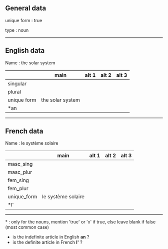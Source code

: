 ## General data

unique form : true

type : noun

---

## English data

Name : the solar system

|             |       main       | alt 1 | alt 2 | alt 3 |
| :---------- | :--------------: | :---: | :---: | ----- |
| singular    |                  |       |       |       |
| plural      |                  |       |       |       |
| unique form | the solar system |       |       |       |
| \*an        |                  |       |       |       |

---

## French data

Name : le système solaire

|             |        main        | alt 1 | alt 2 | alt 3 |
| :---------- | :----------------: | :---: | :---: | :---: |
| masc_sing   |                    |       |       |       |
| masc_plur   |                    |       |       |       |
| fem_sing    |                    |       |       |       |
| fem_plur    |                    |       |       |       |
| unique_form | le système solaire |       |       |       |
| \*l'        |                    |       |       |       |

---

\* : only for the nouns, mention 'true' or 'x' if true, else leave blank if false (most common case)

- is the indefinite article in English **an** ?
- is the definite article in French **l'** ?
